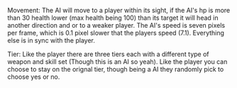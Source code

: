Movement:
The AI will move to a player within its sight, if the AI's hp is more than 30 health lower (max health being 100) than its target it will head in another direction and or to a weaker player. The AI's speed is seven pixels per frame, which is 0.1 pixel slower that the players speed (7.1). Everything else is in sync with the player.

Tier:
Like the player there are three tiers each with a different type of weapon and skill set (Though this is an AI so yeah). Like the player you can choose to stay on the orignal tier, though being a AI they randomly pick to choose yes or no.
